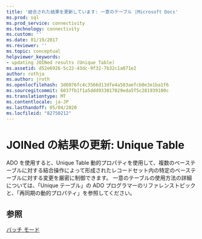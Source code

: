 ```yaml
---
title: '結合された結果を更新しています: 一意のテーブル |Microsoft Docs'
ms.prod: sql
ms.prod_service: connectivity
ms.technology: connectivity
ms.custom: ''
ms.date: 01/19/2017
ms.reviewer: ''
ms.topic: conceptual
helpviewer_keywords:
- updating JOINed results (Unique Table)
ms.assetid: d52e6926-5c22-43dc-9f32-7b32c1a071e2
author: rothja
ms.author: jroth
ms.openlocfilehash: 3d6076fc4c3566d13dfe4a583aefcb0e3e1ba1f6
ms.sourcegitcommit: 6037fb1f1a5ddd933017029eda5f5c281939100c
ms.translationtype: MT
ms.contentlocale: ja-JP
ms.lasthandoff: 05/04/2020
ms.locfileid: "82750212"
---
```

# <a name="updating-joined-results-unique-table"></a>JOINed の結果の更新: Unique Table
ADO を使用すると、Unique Table 動的プロパティを使用して、複数のベーステーブルに対する結合操作によって形成されたレコードセット内の特定のベーステーブルに対する変更を厳密に制御できます。 一意のテーブルの使用方法の詳細については、「Unique テーブル」の ADO プログラマーのリファレンストピックと、「再同期の動的プロパティ」を参照してください。  
  
## <a name="see-also"></a>参照  
 [バッチ モード](../../../ado/guide/data/batch-mode.md)
